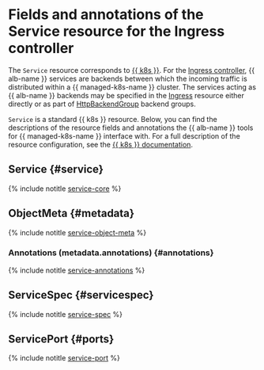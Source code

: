 # Fields and annotations of the Service resource for the Ingress controller


The `Service` resource corresponds to [{{ k8s }}](../../managed-kubernetes/concepts/index.md#service). For the [Ingress controller](../tools/k8s-ingress-controller/index.md), {{ alb-name }} services are backends between which the incoming traffic is distributed within a {{ managed-k8s-name }} cluster. The services acting as {{ alb-name }} backends may be specified in the [Ingress](ingress.md) resource either directly or as part of [HttpBackendGroup](http-backend-group.md) backend groups.

`Service` is a standard {{ k8s }} resource. Below, you can find the descriptions of the resource fields and annotations the {{ alb-name }} tools for {{ managed-k8s-name }} interface with. For a full description of the resource configuration, see the [{{ k8s }} documentation](https://kubernetes.io/docs/reference/kubernetes-api/service-resources/service-v1/).

## Service {#service}

{% include notitle [service-core](../../_includes/managed-kubernetes/alb-ref/service-core-for-ingress.md) %}

## ObjectMeta {#metadata}

{% include notitle [service-object-meta](../../_includes/managed-kubernetes/alb-ref/service-object-meta.md) %}

### Annotations (metadata.annotations) {#annotations}

{% include notitle [service-annotations](../../_includes/managed-kubernetes/alb-ref/service-annotations.md) %}

## ServiceSpec {#servicespec}

{% include notitle [service-spec](../../_includes/managed-kubernetes/alb-ref/service-spec.md) %}

## ServicePort {#ports}

{% include notitle [service-port](../../_includes/managed-kubernetes/alb-ref/service-port.md) %}

